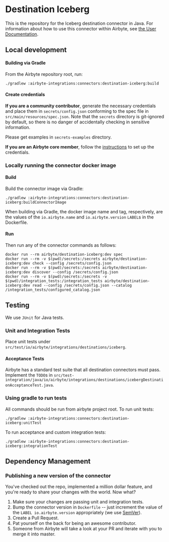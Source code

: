 # Destination Iceberg

This is the repository for the Iceberg destination connector in Java.
For information about how to use this connector within Airbyte,
see [the User Documentation](https://docs.airbyte.io/integrations/destinations/iceberg).

## Local development

#### Building via Gradle

From the Airbyte repository root, run:

```
./gradlew :airbyte-integrations:connectors:destination-iceberg:build
```

#### Create credentials

**If you are a community contributor**, generate the necessary credentials and place them in `secrets/config.json`
conforming to the spec file in `src/main/resources/spec.json`.
Note that the `secrets` directory is git-ignored by default, so there is no danger of accidentally checking in sensitive
information.

Please get examples in `secrets-examples` directory.

**If you are an Airbyte core member**, follow
the [instructions](https://docs.airbyte.io/connector-development#using-credentials-in-ci) to set up the credentials.

### Locally running the connector docker image

#### Build

Build the connector image via Gradle:


```
./gradlew :airbyte-integrations:connectors:destination-iceberg:buildConnectorImage
```

When building via Gradle, the docker image name and tag, respectively, are the values of the `io.airbyte.name`
and `io.airbyte.version` `LABEL`s in
the Dockerfile.

#### Run

Then run any of the connector commands as follows:

```
docker run --rm airbyte/destination-iceberg:dev spec
docker run --rm -v $(pwd)/secrets:/secrets airbyte/destination-iceberg:dev check --config /secrets/config.json
docker run --rm -v $(pwd)/secrets:/secrets airbyte/destination-iceberg:dev discover --config /secrets/config.json
docker run --rm -v $(pwd)/secrets:/secrets -v $(pwd)/integration_tests:/integration_tests airbyte/destination-iceberg:dev read --config /secrets/config.json --catalog /integration_tests/configured_catalog.json
```

## Testing

We use `JUnit` for Java tests.

### Unit and Integration Tests

Place unit tests under `src/test/io/airbyte/integrations/destinations/iceberg`.

#### Acceptance Tests

Airbyte has a standard test suite that all destination connectors must pass. Implement the `TODO`s in
`src/test-integration/java/io/airbyte/integrations/destinations/icebergDestinationAcceptanceTest.java`.

### Using gradle to run tests

All commands should be run from airbyte project root.
To run unit tests:

```
./gradlew :airbyte-integrations:connectors:destination-iceberg:unitTest
```

To run acceptance and custom integration tests:

```
./gradlew :airbyte-integrations:connectors:destination-iceberg:integrationTest
```

## Dependency Management

### Publishing a new version of the connector

You've checked out the repo, implemented a million dollar feature, and you're ready to share your changes with the
world. Now what?

1. Make sure your changes are passing unit and integration tests.
2. Bump the connector version in `Dockerfile` -- just increment the value of the `LABEL io.airbyte.version`
   appropriately (we use [SemVer](https://semver.org/)).
3. Create a Pull Request.
4. Pat yourself on the back for being an awesome contributor.
5. Someone from Airbyte will take a look at your PR and iterate with you to merge it into master.
